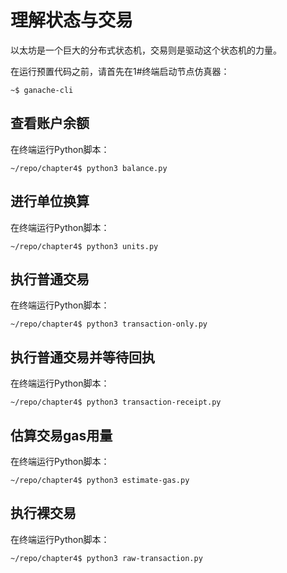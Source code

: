 # 理解状态与交易

以太坊是一个巨大的分布式状态机，交易则是驱动这个状态机的力量。

在运行预置代码之前，请首先在1#终端启动节点仿真器：

```
~$ ganache-cli
```

## 查看账户余额

在终端运行Python脚本：

```
~/repo/chapter4$ python3 balance.py
```

## 进行单位换算

在终端运行Python脚本：

```
~/repo/chapter4$ python3 units.py
```

## 执行普通交易

在终端运行Python脚本：

```
~/repo/chapter4$ python3 transaction-only.py
```

## 执行普通交易并等待回执

在终端运行Python脚本：

```
~/repo/chapter4$ python3 transaction-receipt.py
```

## 估算交易gas用量

在终端运行Python脚本：

```
~/repo/chapter4$ python3 estimate-gas.py
```

## 执行裸交易

在终端运行Python脚本：

```
~/repo/chapter4$ python3 raw-transaction.py
```